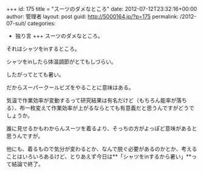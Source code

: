 +++
id: 175
title = "スーツのダメなところ"
date: 2012-07-12T23:32:16+00:00
author: 管理者
layout: post
guid: http://5000164.jp/?p=175
permalink: /2012-07-suit/
categories:
  - 独り言
+++
スーツのダメなところ。
  
それはシャツをinするところ。
  
シャツをinしたら体温調節がとてもしづらい。
  
したがってとても暑い。

だからスーパークールビズをやることに意味はある。

気温で作業効率が変動するって研究結果は有名だけど（もちろん能率が落ちる）、布一枚変えて作業効率が上がるならとても有意義だと思うんですがどうでしょうか。
  
誰に見せるかもわからんスーツを着るより、そっちの方がよっぽど意味があると思うんですが。

他にも、着るもので気分が変わるとか、なんで脱ぐ必要があるのかとか、考えることはいろいろあるけど、とりあえず今日は**「シャツをinするから暑い」**って結論で終了。